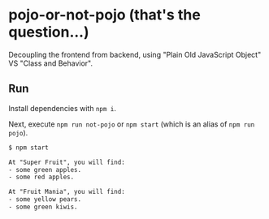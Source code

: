 # pojo-or-not-pojo (that's the question...)

Decoupling the frontend from backend, using "Plain Old JavaScript Object" VS "Class and Behavior".

## Run

Install dependencies with `npm i`.

Next, execute `npm run not-pojo` or `npm start` (which is an alias of `npm run pojo`).

```txt
$ npm start

At "Super Fruit", you will find:
- some green apples.
- some red apples.

At "Fruit Mania", you will find:
- some yellow pears.
- some green kiwis.
```
